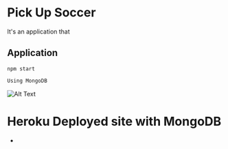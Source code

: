 # Pick Up Soccer
It's an application that 

## Application 

`npm start`

```javascript
Using MongoDB
```
![Alt Text](https://i.imgur.com/IlJ803E.gif)

# Heroku Deployed site with MongoDB

* 



